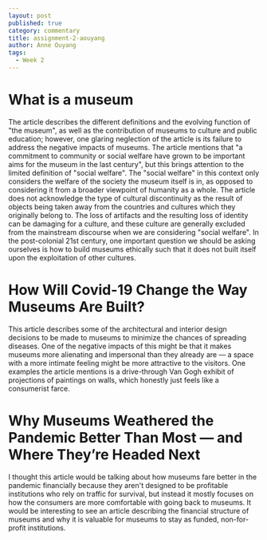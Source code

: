 ```yaml
---
layout: post
published: true
category: commentary
title: assignment-2-aouyang
author: Anne Ouyang
tags:
  - Week 2
---
```

# What is a museum

The article describes the different definitions and the evolving function of "the museum", as well as the contribution of museums to culture and public education; however, one glaring neglection of the article is its failure to address the negative impacts of museums. The article mentions that "a commitment to community or social welfare have grown to be important aims for the museum in the last century", but this brings attention to the limited definition of "social welfare". The "social welfare" in this context only considers the welfare of the society the museum itself is in, as opposed to considering it from a broader viewpoint of humanity as a whole. The article does not acknowledge the type of cultural discontinuity as the result of objects being taken away from the countries and cultures which they originally belong to. The loss of artifacts and the resulting loss of identity can be damaging for a culture, and these culture are generally excluded from the mainstream discourse when we are considering "social welfare". In the post-colonial 21st century, one important question we should be asking ourselves is how to build museums ethically such that it does not built itself upon the exploitation of other cultures.

# How Will Covid-19 Change the Way Museums Are Built?
This article describes some of the architectural and interior design decisions to be made to museums to minimize the chances of spreading diseases. One of the negative impacts of this might be that it makes museums more alienating and impersonal than they already are –– a space with a more intimate feeling might be more attractive to the visitors. One examples the article mentions is a drive-through Van Gogh exhibit of projections of paintings on walls, which honestly just feels like a consumerist farce.


# Why Museums Weathered the Pandemic Better Than Most — and Where They’re Headed Next
I thought this article would be talking about how museums fare better in the pandemic financially because they aren't designed to be profitable institutions who rely on traffic for survival, but instead it mostly focuses on how the consumers are more comfortable with going back to museums. It would be interesting to see an article describing the financial structure of museums and why it is valuable for museums to stay as funded, non-for-profit institutions.
